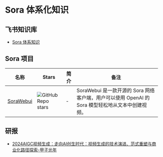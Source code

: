 # Sora 体系化知识

## 飞书知识库
* [Sora 体系知识](https://langgptai.feishu.cn/wiki/I9Nhw0qLSiSfYEkXRmHcczFAn2c) 

## Sora 项目

|名称|Stars|简介| 备注 |
|-------|-------|-------|------|
|[SoraWebui](https://github.com/SoraWebui/SoraWebui) | ![GitHub Repo stars](https://badgen.net/github/stars/SoraWebui/SoraWebui) | - | SoraWebui 是一款开源的 Sora 网络客户端，用户可以使用 OpenAI 的 Sora 模型轻松地从文本中创建视频。 |

## 研报
* [2024AIGC视频生成：走向AI创生时代：视频生成的技术演进、范式重塑与商业化路径探索-甲子光年](files/2024AIGC视频生成：走向AI创生时代：视频生成的技术演进、范式重塑与商业化路径探索-甲子光年-2024.3-49页.pdf)